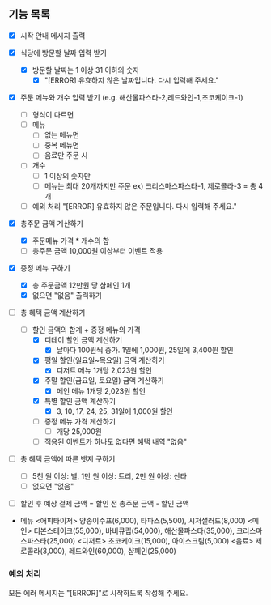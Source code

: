 ## 기능 목록

- [x] 시작 안내 메시지 출력

- [x] 식당에 방문할 날짜 입력 받기
    - [x] 방문할 날짜는 1 이상 31 이하의 숫자
        - [x] "[ERROR] 유효하지 않은 날짜입니다. 다시 입력해 주세요."

- [x] 주문 메뉴와 개수 입력 받기 (e.g. 해산물파스타-2,레드와인-1,초코케이크-1)
    - [ ] 형식이 다르면
    - [ ] 메뉴
        - [ ] 없는 메뉴면
        - [ ] 중복 메뉴면
        - [ ] 음료만 주문 시
    - [ ] 개수
        - [ ] 1 이상의 숫자만
        - [ ] 메뉴는 최대 20개까지만 주문 ex) 크리스마스파스타-1, 제로콜라-3 = 총 4개
    - [ ] 예외 처리 "[ERROR] 유효하지 않은 주문입니다. 다시 입력해 주세요."

- [x] 총주문 금액 계산하기
    - [x] 주문메뉴 가격 * 개수의 합
    - [ ] 총주문 금액 10,000원 이상부터 이벤트 적용

- [x] 증정 메뉴 구하기
    - [x] 총 주문금액 12만원 당 샴페인 1개
    - [x] 없으면 "없음" 출력하기

- [ ] 총 혜택 금액 계산하기
    - [ ] 할인 금액의 합계 + 증정 메뉴의 가격
        - [x] 디데이 할인 금액 계산하기
            - [x] 날마다 100원씩 증가. 1일에 1,000원, 25일에 3,400원 할인
        - [x] 평일 할인(일요일~목요일) 금액 계산하기
            - [x] 디저트 메뉴 1개당 2,023원 할인
        - [x] 주말 할인(금요일, 토요일) 금액 계산하기
            - [x] 메인 메뉴 1개당 2,023원 할인
        - [x] 특별 할인 금액 계산하기
            - [x] 3, 10, 17, 24, 25, 31일에 1,000원 할인
        - [ ] 증정 메뉴 가격 계산하기
            - [ ] 개당 25,000원
        - [ ] 적용된 이벤트가 하나도 없다면 혜택 내역 "없음"

- [ ] 총 혜택 금액에 따른 뱃지 구하기
    - [ ] 5천 원 이상: 별, 1만 원 이상: 트리, 2만 원 이상: 산타
    - [ ] 없으면 "없음"

- [ ] 할인 후 예상 결제 금액 = 할인 전 총주문 금액 - 할인 금액

- 메뉴
  <애피타이저>
  양송이수프(6,000), 타파스(5,500), 시저샐러드(8,000)
  <메인>
  티본스테이크(55,000), 바비큐립(54,000), 해산물파스타(35,000), 크리스마스파스타(25,000)
  <디저트>
  초코케이크(15,000), 아이스크림(5,000)
  <음료>
  제로콜라(3,000), 레드와인(60,000), 샴페인(25,000)

### 예외 처리

모든 에러 메시지는 "[ERROR]"로 시작하도록 작성해 주세요.
